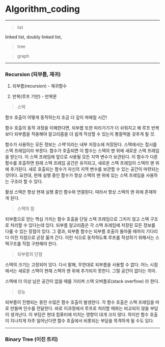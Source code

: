 # Algorithm\_coding
---

> list

linked list, doubly linked list,

> tree

> graph

---

### Recursion (되부름, 재귀)

1. 되부름(recursion) - 재귀함수

2. 반복(루프 기반) - 반복문

> 스택

함수 호출이 어떻게 동작하는지 조금 더 깊이 파헤칠 시간!

함수 호출의 동작 과정을 이해한다면, 되부름 또한 따라가기가 더 쉬워지고 왜 루프 반복보다 되부름을 적용해야 알고리즘을 더 쉽게 작성할 수 있는지 통찰력을 갖추게 될 것.

함수가 사용하는 모든 정보는 _스택_ 이라는 내부 저장소에 저장된다. 스택에서는 접시를 스택 프레임이라 부른다. 함수가 호출되면 이 함수는 스택의 맨 위에 새로운 스택 프레임을 받는다. 이 스택 프레임에 앞으로 사용될 모든 지역 변수가 보관된다. 이 함수가 다른 함수를 호출하면 원래 스택 프레임 공간은 유지되고, 새로운 스택 프레임이 스택의 맨 위에 추가된다. 새로 호출되는 함수가 자신의 지역 변수를 보관할 수 있는 공간이 마련되는 것이다. 요컨대, 현재 실행 중인 함수가 항상 스택의 맨 위에 있는 스택 프레임을 사용하는 구조라 할 수 있다.

활성 스택은 항상 현재 실행 중인 함수와 연결된다. 따라서 항상 스택의 맨 위에 존재하게 된다. 

> 스택의 힘

되부름으로 얻는 핵심 가치는 함수 호출을 단일 스택 프레임으로 그치지 않고 스택 구조로 처리할 수 있다는데 있다. 되부름 알고리즘은 각 스택 프레임에 저장된 모든 정보를 다룰 수 있는 장점이 있다. 그 결과, 되부름 함수는 되부름 호출이 돌아올 때까지 기다리다 이전 지점으로 곧장 옮겨 간다. 이런 식으로 동작하도록 루프를 작성하기 위해서는 스택구조를 직접 구현해야 한다.

> 되부름의 단점

스택의 크기는 고정되어 있다. 다시 말해, 무한대로 되부름을 사용할 수 없다. 어느 시점에서는 새로운 스택이 현재 스택의 맨 위에 추가되지 못한다. 그럴 공간이 없다는 의미.

스택에 더 이상 남은 공간이 없을 때를 가리켜 스택 오버플로(stack overflow) 라 한다. 

> 성능

되부름이 진행되는 동안 수많은 함수 호출이 발생한다. 각 함수 호출은 스택 프레임을 따로 만들며 인수를 전달한다. 바로 이과정에서 루프로 처리할 때와는 비교되지 않을 부담이 생겨난다. 이 부담은 현대 컴퓨터에 미치는 영향이 대개 크지 않다. 하지만 함수 호출이 지나치게 자주 일어난다면 함수 호출에서 비롯되는 부담을 목격하게 될 수도 있다.

---

### Binary Tree (이진 트리)


